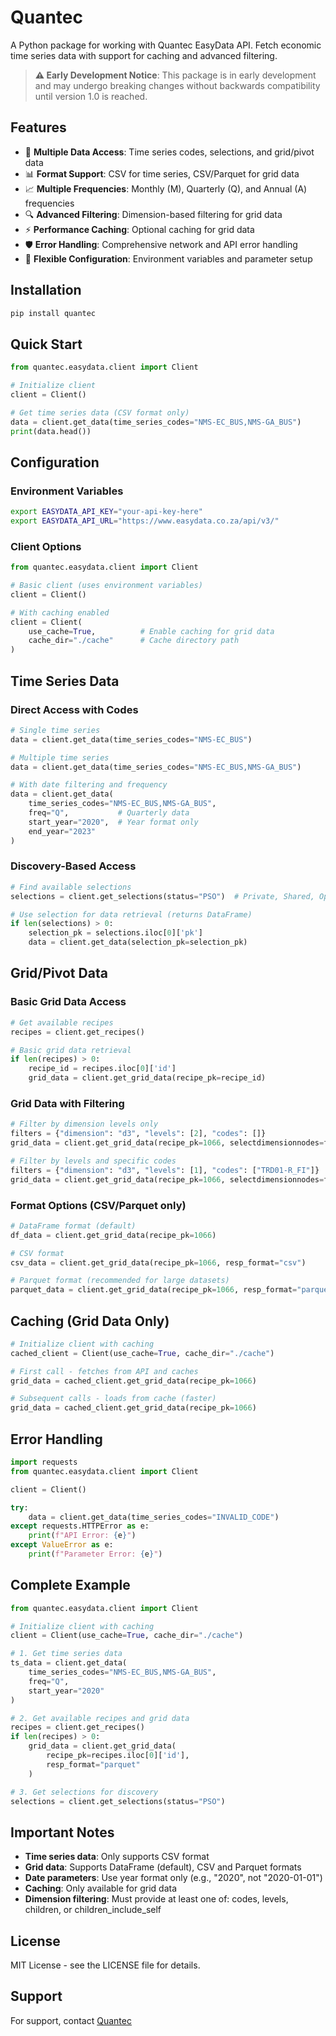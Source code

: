 # Quantec

A Python package for working with Quantec EasyData API. Fetch economic time series data with support for caching and advanced filtering.

> **⚠️ Early Development Notice**: This package is in early development and may undergo breaking changes without backwards compatibility until version 1.0 is reached.

## Features

- 🎯 **Multiple Data Access**: Time series codes, selections, and grid/pivot data
- 📊 **Format Support**: CSV for time series, CSV/Parquet for grid data
- 📈 **Multiple Frequencies**: Monthly (M), Quarterly (Q), and Annual (A) frequencies
- 🔍 **Advanced Filtering**: Dimension-based filtering for grid data
- ⚡ **Performance Caching**: Optional caching for grid data
- 🛡️ **Error Handling**: Comprehensive network and API error handling
- 🔧 **Flexible Configuration**: Environment variables and parameter setup

## Installation

```bash
pip install quantec
```

## Quick Start

```python
from quantec.easydata.client import Client

# Initialize client
client = Client()

# Get time series data (CSV format only)
data = client.get_data(time_series_codes="NMS-EC_BUS,NMS-GA_BUS")
print(data.head())
```

## Configuration

### Environment Variables

```bash
export EASYDATA_API_KEY="your-api-key-here"
export EASYDATA_API_URL="https://www.easydata.co.za/api/v3/"
```

### Client Options

```python
from quantec.easydata.client import Client

# Basic client (uses environment variables)
client = Client()

# With caching enabled
client = Client(
    use_cache=True,          # Enable caching for grid data
    cache_dir="./cache"      # Cache directory path
)
```

## Time Series Data

### Direct Access with Codes

```python
# Single time series
data = client.get_data(time_series_codes="NMS-EC_BUS")

# Multiple time series
data = client.get_data(time_series_codes="NMS-EC_BUS,NMS-GA_BUS")

# With date filtering and frequency
data = client.get_data(
    time_series_codes="NMS-EC_BUS,NMS-GA_BUS",
    freq="Q",           # Quarterly data
    start_year="2020",  # Year format only
    end_year="2023"
)
```

### Discovery-Based Access

```python
# Find available selections
selections = client.get_selections(status="PSO")  # Private, Shared, Open

# Use selection for data retrieval (returns DataFrame)
if len(selections) > 0:
    selection_pk = selections.iloc[0]['pk']
    data = client.get_data(selection_pk=selection_pk)
```

## Grid/Pivot Data

### Basic Grid Data Access

```python
# Get available recipes
recipes = client.get_recipes()

# Basic grid data retrieval
if len(recipes) > 0:
    recipe_id = recipes.iloc[0]['id']
    grid_data = client.get_grid_data(recipe_pk=recipe_id)
```

### Grid Data with Filtering

```python
# Filter by dimension levels only
filters = {"dimension": "d3", "levels": [2], "codes": []}
grid_data = client.get_grid_data(recipe_pk=1066, selectdimensionnodes=filters)

# Filter by levels and specific codes
filters = {"dimension": "d3", "levels": [1], "codes": ["TRD01-R_FI"]}
grid_data = client.get_grid_data(recipe_pk=1066, selectdimensionnodes=filters)
```

### Format Options (CSV/Parquet only)

```python
# DataFrame format (default)
df_data = client.get_grid_data(recipe_pk=1066)

# CSV format 
csv_data = client.get_grid_data(recipe_pk=1066, resp_format="csv")

# Parquet format (recommended for large datasets)
parquet_data = client.get_grid_data(recipe_pk=1066, resp_format="parquet")
```

## Caching (Grid Data Only)

```python
# Initialize client with caching
cached_client = Client(use_cache=True, cache_dir="./cache")

# First call - fetches from API and caches
grid_data = cached_client.get_grid_data(recipe_pk=1066)

# Subsequent calls - loads from cache (faster)
grid_data = cached_client.get_grid_data(recipe_pk=1066)
```

## Error Handling

```python
import requests
from quantec.easydata.client import Client

client = Client()

try:
    data = client.get_data(time_series_codes="INVALID_CODE")
except requests.HTTPError as e:
    print(f"API Error: {e}")
except ValueError as e:
    print(f"Parameter Error: {e}")
```

## Complete Example

```python
from quantec.easydata.client import Client

# Initialize client with caching
client = Client(use_cache=True, cache_dir="./cache")

# 1. Get time series data
ts_data = client.get_data(
    time_series_codes="NMS-EC_BUS,NMS-GA_BUS",
    freq="Q",
    start_year="2020"
)

# 2. Get available recipes and grid data
recipes = client.get_recipes()
if len(recipes) > 0:
    grid_data = client.get_grid_data(
        recipe_pk=recipes.iloc[0]['id'],
        resp_format="parquet"
    )

# 3. Get selections for discovery
selections = client.get_selections(status="PSO")
```

## Important Notes

- **Time series data**: Only supports CSV format
- **Grid data**: Supports DataFrame (default), CSV and Parquet formats
- **Date parameters**: Use year format only (e.g., "2020", not "2020-01-01")
- **Caching**: Only available for grid data
- **Dimension filtering**: Must provide at least one of: codes, levels, children, or children_include_self

## License

MIT License - see the LICENSE file for details.

## Support

For support, contact [Quantec](https://www.quantec.co.za/contact/)
